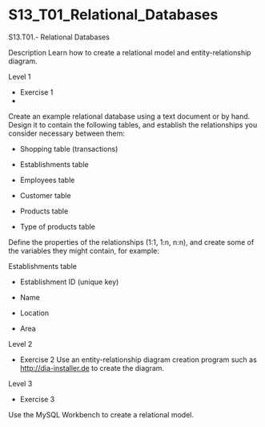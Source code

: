 # S13_T01_Relational_Databases

S13.T01.- Relational Databases

Description
Learn how to create a relational model and entity-relationship diagram.

Level 1
- Exercise 1
- 
Create an example relational database using a text document or by hand. Design it to contain the following tables, and establish the relationships you consider necessary between them:

- Shopping table (transactions)

- Establishments table

- Employees table

- Customer table

- Products table

- Type of products table

Define the properties of the relationships (1:1, 1:n, n:n), and create some of the variables they might contain, for example:

Establishments table

- Establishment ID (unique key)

- Name

- Location

- Area

Level 2

- Exercise 2
Use an entity-relationship diagram creation program such as http://dia-installer.de to create the diagram.

Level 3

- Exercise 3

Use the MySQL Workbench to create a relational model.